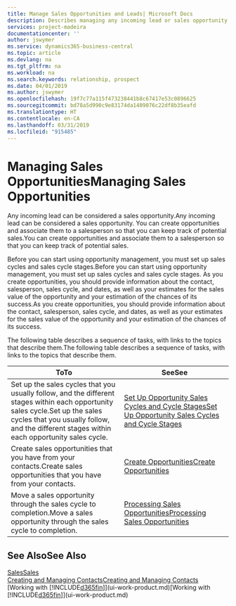 ```yaml
---
title: Manage Sales Opportunities and Leads| Microsoft Docs
description: Describes managing any incoming lead or sales opportunity in Business Central,  and associating the opportunity with a salesperson to keep track of potential sales.
services: project-madeira
documentationcenter: ''
author: jswymer
ms.service: dynamics365-business-central
ms.topic: article
ms.devlang: na
ms.tgt_pltfrm: na
ms.workload: na
ms.search.keywords: relationship, prospect
ms.date: 04/01/2019
ms.author: jswymer
ms.openlocfilehash: 19f7c77a115f473238441b8c67417e53c0896625
ms.sourcegitcommit: bd78a5d990c9e83174da1409076c22df8b35eafd
ms.translationtype: HT
ms.contentlocale: en-CA
ms.lasthandoff: 03/31/2019
ms.locfileid: "915485"
---
```

# <a name="managing-sales-opportunities"></a><span data-ttu-id="96b28-103">Managing Sales Opportunities</span><span class="sxs-lookup"><span data-stu-id="96b28-103">Managing Sales Opportunities</span></span>
<span data-ttu-id="96b28-104">Any incoming lead can be considered a sales opportunity.</span><span class="sxs-lookup"><span data-stu-id="96b28-104">Any incoming lead can be considered a sales opportunity.</span></span> <span data-ttu-id="96b28-105">You can create opportunities and associate them to a salesperson so that you can keep track of potential sales.</span><span class="sxs-lookup"><span data-stu-id="96b28-105">You can create opportunities and associate them to a salesperson so that you can keep track of potential sales.</span></span>

<span data-ttu-id="96b28-106">Before you can start using opportunity management, you must set up sales cycles and sales cycle stages.</span><span class="sxs-lookup"><span data-stu-id="96b28-106">Before you can start using opportunity management, you must set up sales cycles and sales cycle stages.</span></span> <span data-ttu-id="96b28-107">As you create opportunities, you should provide information about the contact, salesperson, sales cycle, and dates, as well as your estimates for the sales value of the opportunity and your estimation of the chances of its success.</span><span class="sxs-lookup"><span data-stu-id="96b28-107">As you create opportunities, you should provide information about the contact, salesperson, sales cycle, and dates, as well as your estimates for the sales value of the opportunity and your estimation of the chances of its success.</span></span>

<span data-ttu-id="96b28-108">The following table describes a sequence of tasks, with links to the topics that describe them.</span><span class="sxs-lookup"><span data-stu-id="96b28-108">The following table describes a sequence of tasks, with links to the topics that describe them.</span></span>

| <span data-ttu-id="96b28-109">To</span><span class="sxs-lookup"><span data-stu-id="96b28-109">To</span></span> | <span data-ttu-id="96b28-110">See</span><span class="sxs-lookup"><span data-stu-id="96b28-110">See</span></span> |
| --- | --- |
| <span data-ttu-id="96b28-111">Set up the sales cycles that you usually follow, and the different stages within each opportunity sales cycle.</span><span class="sxs-lookup"><span data-stu-id="96b28-111">Set up the sales cycles that you usually follow, and the different stages within each opportunity sales cycle.</span></span> |[<span data-ttu-id="96b28-112">Set Up Opportunity Sales Cycles and Cycle Stages</span><span class="sxs-lookup"><span data-stu-id="96b28-112">Set Up Opportunity Sales Cycles and Cycle Stages</span></span>](marketing-how-setup-opportunity-sales-cycles-stages.md) |
| <span data-ttu-id="96b28-113">Create sales opportunities that you have from your contacts.</span><span class="sxs-lookup"><span data-stu-id="96b28-113">Create sales opportunities that you have from your contacts.</span></span> |[<span data-ttu-id="96b28-114">Create Opportunities</span><span class="sxs-lookup"><span data-stu-id="96b28-114">Create Opportunities</span></span>](marketing-how-create-opportunities.md) |
| <span data-ttu-id="96b28-115">Move a sales opportunity through the sales cycle to completion.</span><span class="sxs-lookup"><span data-stu-id="96b28-115">Move a sales opportunity through the sales cycle to completion.</span></span> |[<span data-ttu-id="96b28-116">Processing Sales Opportunities</span><span class="sxs-lookup"><span data-stu-id="96b28-116">Processing Sales Opportunities</span></span>](marketing-processing-sales-opportunities.md) |

## <a name="see-also"></a><span data-ttu-id="96b28-117">See Also</span><span class="sxs-lookup"><span data-stu-id="96b28-117">See Also</span></span>
[<span data-ttu-id="96b28-118">Sales</span><span class="sxs-lookup"><span data-stu-id="96b28-118">Sales</span></span>](sales-manage-sales.md)  
[<span data-ttu-id="96b28-119">Creating and Managing Contacts</span><span class="sxs-lookup"><span data-stu-id="96b28-119">Creating and Managing Contacts</span></span>](marketing-contacts.md)  
<span data-ttu-id="96b28-120">[Working with [!INCLUDE[d365fin](includes/d365fin_md.md)]](ui-work-product.md)</span><span class="sxs-lookup"><span data-stu-id="96b28-120">[Working with [!INCLUDE[d365fin](includes/d365fin_md.md)]](ui-work-product.md)</span></span>
